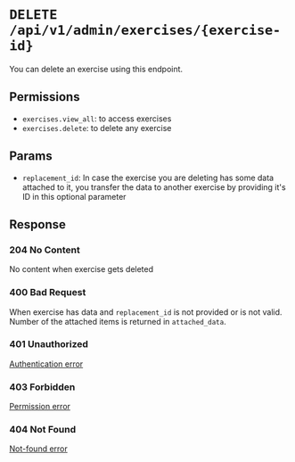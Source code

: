 # `DELETE /api/v1/admin/exercises/{exercise-id}`
You can delete an exercise using this endpoint.


## Permissions

- `exercises.view_all`: to access exercises
- `exercises.delete`: to delete any exercise

## Params

- `replacement_id`: In case the exercise you are deleting has some data attached to it, you transfer the data to another exercise by providing it's ID in this optional parameter

## Response

### 204 No Content
 No content when exercise gets deleted

### 400 Bad Request
 When exercise has data and `replacement_id` is not provided or is not valid. Number of the attached items is returned in `attached_data`.

### 401 Unauthorized
[Authentication error](../../_globals/authentication-errors.md)

### 403 Forbidden
[Permission error](../../_globals/permission-errors.md)

### 404 Not Found
[Not-found error](../../_globals/not-found-errors.md)
